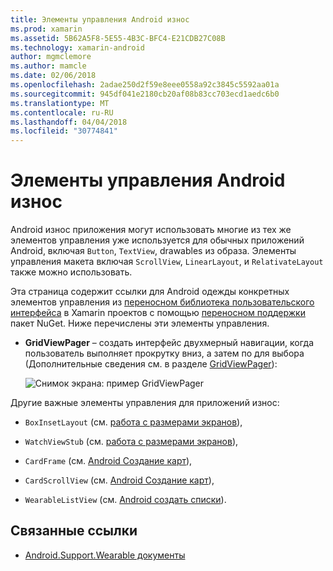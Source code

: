 ```yaml
---
title: Элементы управления Android износ
ms.prod: xamarin
ms.assetid: 5B62A5F8-5E55-4B3C-BFC4-E21CDB27C08B
ms.technology: xamarin-android
author: mgmclemore
ms.author: mamcle
ms.date: 02/06/2018
ms.openlocfilehash: 2adae250d2f59e8eee0558a92c3845c5592aa01a
ms.sourcegitcommit: 945df041e2180cb20af08b83cc703ecd1aedc6b0
ms.translationtype: MT
ms.contentlocale: ru-RU
ms.lasthandoff: 04/04/2018
ms.locfileid: "30774841"
---
```

# <a name="android-wear-controls"></a>Элементы управления Android износ

Android износ приложения могут использовать многие из тех же элементов управления уже используется для обычных приложений Android, включая `Button`, `TextView`, drawables из образа. Элементы управления макета включая `ScrollView`, `LinearLayout`, и `RelativateLayout` также можно использовать.

Эта страница содержит ссылки для Android одежды конкретных элементов управления из [переносном библиотека пользовательского интерфейса](https://developer.android.com/training/wearables/apps/layouts.html#UiLibrary) в Xamarin проектов с помощью [переносном поддержки](http://www.nuget.org/packages/Xamarin.Android.Wear/) пакет NuGet. Ниже перечислены эти элементы управления.

-   **GridViewPager** &ndash; создать интерфейс двухмерный навигации, когда пользователь выполняет прокрутку вниз, а затем по для выбора (Дополнительные сведения см. в разделе [GridViewPager](~/android/wear/user-interface/controls/gridviewpager.md)):

    ![Снимок экрана: пример GridViewPager](images/gridviewpager.png)

Другие важные элементы управления для приложений износ:

* `BoxInsetLayout` (см. [работа с размерами экранов](~/android/wear/screen-sizes.md)),

* `WatchViewStub` (см. [работа с размерами экранов](~/android/wear/screen-sizes.md)),

* `CardFrame` (см. [Android Создание карт](https://developer.android.com/training/wearables/ui/cards.html)),

* `CardScrollView` (см. [Android Создание карт](https://developer.android.com/training/wearables/ui/cards.html)),

* `WearableListView` (см. [Android создать списки](https://developer.android.com/training/wearables/ui/lists.html)).


## <a name="related-links"></a>Связанные ссылки

- [Android.Support.Wearable документы](https://developer.android.com/reference/android/support/wearable/view/package-summary.html)
